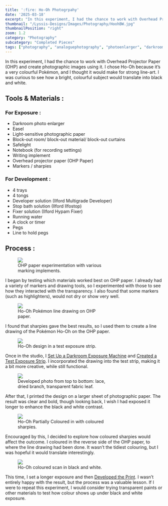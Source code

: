 ```yaml
---
title: ':fire: Ho-Oh Photogrpahy'
date: '2025-03-18'
excerpt: "In this experiment, I had the chance to work with Overhead Projector Paper..."
thumbnail: "/Lyssis-Designs/Images/Photography/HoohBW.jpg"
thumbnailPosition: "right"
zoom: 1.2
category: "Photography"
subcategory: "Completed Pieces"
tags: ["photography", "analoguephotography", "photoenlarger", "darkroom", "developingphotos", "testexposurestrip", "Ho-Oh", "OHPpaper"]
---
```


In this experiment, I had the chance to work with Overhead Projector Paper (OHP) and create photographic images using it. I chose Ho-Oh because it’s a very colourful Pokémon, and I thought it would make for strong line-art. I was curious to see how a bright, colourful subject would translate into black and white.

## Tools & Materials :
### For Exposure :
-	Darkroom photo enlarger
-	Easel
-	Light-sensitive photographic paper
-	Block-out room/ block-out material/ block-out curtains
-	Safelight
-	Notebook (for recording settings)
-	Writing implement
-	Overhead projector paper (OHP Paper)
-	Markers / sharpies
### For Development :
-	4 trays
-	4 tongs
-	Developer solution (Ilford Multigrade Developer)
-	Stop bath solution (Ilford Ilfostop)
-	Fixer solution (Ilford Hypam Fixer)
-	Running water
-	A clock or timer
-	Pegs
-	Line to hold pegs

## Process :

<div class="clearfix">
<figure class="flex-right" style="width: 18rem; margin-right: 1rem;">
    <img src="/Lyssis-Designs/Images/Photography/OHPExperimentation.jpg">
    <figcaption>OHP paper experimentation with various marking implements.</figcaption>
</figure>

I began by testing which materials worked best on OHP paper. I already had a variety of markers and drawing tools, so I experimented with those to see how they interacted with the transparency. I also found that some markers (such as highlighters), would not dry or show very well.
</div>

<div class="clearfix">
<figure class="flex-left" style="width: 18rem; margin-right: 1rem;">
    <img src="/Lyssis-Designs/Images/Photography/HoOhLineDrawing.jpg">
    <figcaption>Ho-Oh Pok&#x00E9mon line drawing on OHP paper.</figcaption>
</figure>

I found that sharpies gave the best results, so I used them to create a line drawing of the Pokémon Ho-Oh on the OHP paper.
</div>

<div class="clearfix">
<figure class="flex-right" style="width: 25rem; margin-right: 1rem;">
    <img src="/Lyssis-Designs/Images/Photography/HoohTestExposure.jpg">
    <figcaption>Ho-Oh design in a test exposure strip.</figcaption>
</figure>

Once in the studio, I [Set Up a Darkroom Exposure Machine](#/blog/Analogue-Photography/Analogue-Photo-Techniques/How-to-Set-Up-a-Darkroom-Photo-Enlarger-Machine) and [Created a Test Exposure Strip](#/blog/Analogue-Photography/Analogue-Photo-Techniques/How-to-Make-a-Test-Exposure-Strip). I incorporated the drawing into the test strip, making it a bit more creative, while still functional.
</div>

<div class="clearfix">
<figure class="flex-left" style="width: 18rem; margin-right: 1rem;">
    <img src="/Lyssis-Designs/Images/Photography/HoohBW.jpg">
    <figcaption>Developed photo from top to bottom: lace, dried branch, transparent fabric leaf.</figcaption>
</figure>

After that, I printed the design on a larger sheet of photographic paper. The result was clear and bold, though looking back, I wish I had exposed it longer to enhance the black and white contrast.
</div>

<div class="clearfix">
<figure class="flex-right" style="width: 18rem; margin-right: 1rem;">
    <img src="/Lyssis-Designs/Images/Photography/HoOhPartiallyColoured.jpg">
    <figcaption>Ho-Oh Partially Coloured in with coloured sharpies.</figcaption>
</figure>

Encouraged by this, I decided to explore how coloured sharpies would affect the outcome. I coloured in the reverse side of the OHP paper, to where the line drawing had been done. It wasn’t the tidiest colouring, but I was hopeful it would translate interestingly.
</div>

<div class="clearfix">
<figure class="flex-left" style="width: 18rem; margin-right: 1rem;">
    <img src="/Lyssis-Designs/Images/Photography/HoohColour.jpg">
    <figcaption>Ho-Oh coloured scan in black and white.</figcaption>
</figure>

This time, I set a longer exposure and then [Developed the Print](#/blog/Analogue-Photography/Analogue-Photo-Techniques/Developing-Photos). I wasn’t entirely happy with the result, but the process was a valuable lesson. If I were to repeat this experiment, I would consider trying transparent paints or other materials to test how colour shows up under black and white exposure.
</div>